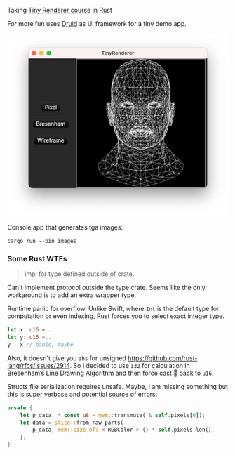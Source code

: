 Taking [Tiny Renderer course](https://github.com/ssloy/tinyrenderer) in Rust

For more fun uses [Druid](https://github.com/linebender/druid.git) as UI framework for a tiny demo app.  

![Demo app screenshot](app_screenshot.png)

Console app that generates tga images:
```shell
cargo run --bin images
```

### Some Rust WTFs
> impl for type defined outside of crate.

Can't implement protocol outside the type crate. Seems like the only workaround is to add an extra wrapper type.

Runtime panic for overflow. Unlike Swift, where `Int` is the default type for computation or even indexing, Rust forces you to select exact integer type.
```rust
let x: u16 =...
let y: u16 =...
y - x // panic, maybe
```
Also, it doesn't give you `abs` for unsigned https://github.com/rust-lang/rfcs/issues/2914.
So I decided to use `i32` for calculation in Bresenham’s Line Drawing Algorithm and then force cast :facepalm: back to `u16`.

Structs file serialization requires unsafe.
Maybe, I am missing something but this is super verbose and potential source of errors:
```rust
unsafe {
    let p_data: * const u8 = mem::transmute( & self.pixels[0]);
    let data = slice::from_raw_parts(
        p_data, mem::size_of::< RGBColor > () * self.pixels.len(),
    );
}
```
